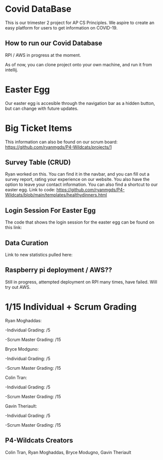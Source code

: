 # Covid DataBase
This is our trimester 2 project for AP CS Principles. We aspire to create an easy platform for users to get information on COVID-19.

## How to run our Covid Database
RPI / AWS in progress at the moment.

As of now, you can clone project onto your own machine, and run it from intellij.

# Easter Egg
Our easter egg is accesible through the navigation bar as a hidden button, but can change with future updates. 

# Big Ticket Items
This information can also be found on our scrum board: https://github.com/ryanmgds/P4-Wildcats/projects/1 

## Survey Table (CRUD)
Ryan worked on this. You can find it in the navbar, and you can fill out a survey report, rating your experience on our website. You also have the option to leave your contact information. You can also find a shortcut to our easter egg. Link to code: https://github.com/ryanmgds/P4-Wildcats/blob/main/templates/healthydinners.html 

## Login Session For Easter Egg
The code that shows the login session for the easter egg can be found on this link: 

## Data Curation
Link to new statistics pulled here:

## Raspberry pi deployment / AWS??
Still in progress, attempted deployment on RPI many times, have failed. Will try out AWS.

# 1/15 Individual + Scrum Grading
Ryan Moghaddas:

  -Individual Grading: /5

  -Scrum Master Grading: /15

Bryce Modguno:

  -Individual Grading: /5

  -Scrum Master Grading: /15

Colin Tran:

  -Individual Grading: /5

  -Scrum Master Grading: /15

Gavin Theriault:

  -Individual Grading: /5

  -Scrum Master Grading: /15

## P4-Wildcats Creators
Colin Tran, Ryan Moghaddas, Bryce Modugno, Gavin Theriault





